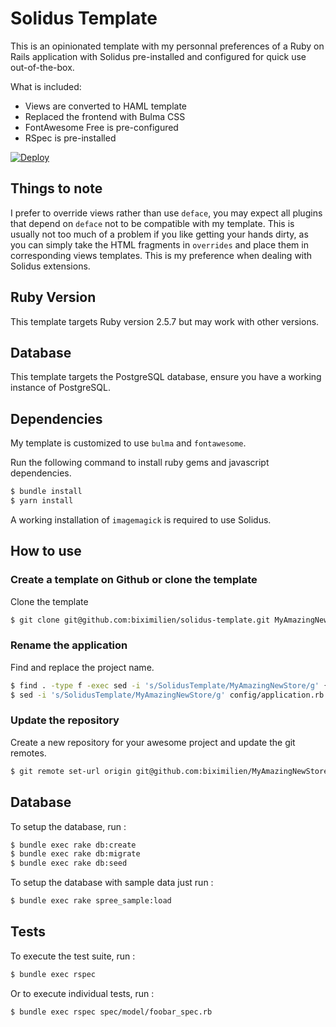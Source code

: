 # Solidus Template

This is an opinionated template with my personnal preferences of a Ruby on Rails
application with Solidus pre-installed and configured for quick use
out-of-the-box.

What is included:
* Views are converted to HAML template
* Replaced the frontend with Bulma CSS
* FontAwesome Free is pre-configured
* RSpec is pre-installed

[![Deploy](https://www.herokucdn.com/deploy/button.svg)](https://heroku.com/deploy)

## Things to note

I prefer to override views rather than use `deface`, you may expect all plugins
that depend on `deface` not to be compatible with my template. This is usually
not too much of a problem if you like getting your hands dirty, as you can
simply take the HTML fragments in `overrides` and place them in corresponding
views templates. This is my preference when dealing with Solidus extensions.

## Ruby Version

This template targets Ruby version 2.5.7 but may work with other versions.

## Database

This template targets the PostgreSQL database, ensure you have a working
instance of PostgreSQL.

## Dependencies

My template is customized to use `bulma` and `fontawesome`.

Run the following command to install ruby gems and javascript dependencies.

```sh
$ bundle install
$ yarn install
```

A working installation of `imagemagick` is required to use Solidus.

## How to use

### Create a template on Github or clone the template

Clone the template

```sh
$ git clone git@github.com:biximilien/solidus-template.git MyAmazingNewStore
```

### Rename the application

Find and replace the project name.

```sh
$ find . -type f -exec sed -i 's/SolidusTemplate/MyAmazingNewStore/g' {} \;
$ sed -i 's/SolidusTemplate/MyAmazingNewStore/g' config/application.rb
```

### Update the repository

Create a new repository for your awesome project and update the git remotes.

```sh
$ git remote set-url origin git@github.com:biximilien/MyAmazingNewStore.git
```

## Database

To setup the database, run :

```sh
$ bundle exec rake db:create
$ bundle exec rake db:migrate
$ bundle exec rake db:seed
```

To setup the database with sample data just run :

```sh
$ bundle exec rake spree_sample:load
```

## Tests

To execute the test suite, run :

```sh
$ bundle exec rspec
```

Or to execute individual tests, run :

```sh
$ bundle exec rspec spec/model/foobar_spec.rb
```
